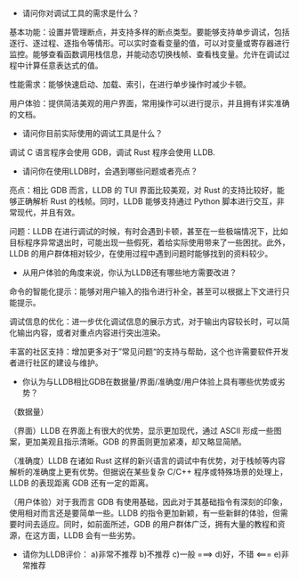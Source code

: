 - 请问你对调试工具的需求是什么？

基本功能：设置并管理断点，并支持多样的断点类型。要能够支持单步调试，包括逐行、逐过程、逐指令等情形。可以实时查看变量的值，可以对变量或寄存器进行监控。能够查看函数调用栈信息，并能动态切换栈帧、查看栈变量。允许在调试过程中计算任意表达式的值。

性能需求：能够快速启动、加载、索引，在进行单步操作时减少卡顿。

用户体验：提供简洁美观的用户界面，常用操作可以进行提示，并且拥有详实准确的文档。

- 请问你目前实际使用的调试工具是什么？

调试 C 语言程序会使用 GDB，调试 Rust 程序会使用 LLDB.

- 请问你在使用LLDB时，会遇到哪些问题或者亮点？

亮点：相比 GDB 而言，LLDB 的 TUI 界面比较美观，对 Rust 的支持比较好，能够正确解析 Rust 的栈帧。同时，LLDB 能够支持通过 Python 脚本进行交互，非常现代，并且有效。

问题：LLDB 在进行调试的时候，有时会遇到卡顿，甚至在一些极端情况下，比如目标程序异常退出时，可能出现一些假死，着给实际使用带来了一些困扰。此外，LLDB 的用户群体相对较少，在使用过程中遇到问题时能够找到的资料较少。

- 从用户体验的角度来说，你认为LLDB还有哪些地方需要改进？

命令的智能化提示：能够对用户输入的指令进行补全，甚至可以根据上下文进行只能提示。

调试信息的优化：进一步优化调试信息的展示方式，对于输出内容较长时，可以简化输出内容，或者对重点内容进行突出渲染。

丰富的社区支持：增加更多对于”常见问题“的支持与帮助，这个也许需要软件开发者进行社区的建设与维护。

- 你认为与LLDB相比GDB在数据量/界面/准确度/用户体验上具有哪些优势或劣势？

（数据量）

（界面）LLDB 在界面上有很大的优势，显示更加现代，通过 ASCII 形成一些图案，更加美观且指示清晰。GDB 的界面则更加紧凑，却又略显简陋。

（准确度）LLDB 在诸如 Rust 这样的新兴语言的调试中有优势，对于栈帧等内容解析的准确度上更有优势。但据说在某些复杂 C/C++ 程序或特殊场景的处理上，LLDB 的表现距离 GDB 还有一定的距离。

（用户体验）对于我而言 GDB 有使用基础，因此对于其基础指令有深刻的印象，使用相对而言还是要简单一些。LLDB 的指令更加新颖，有一些新鲜的体验，但需要时间去适应。同时，如前面所述，GDB 的用户群体广泛，拥有大量的教程和资源，在这方面，LLDB 会有一些劣势。

- 请你为LLDB评价：
a)非常不推荐
b)不推荐
c)一般
===> d)好，不错  <===
e)非常推荐